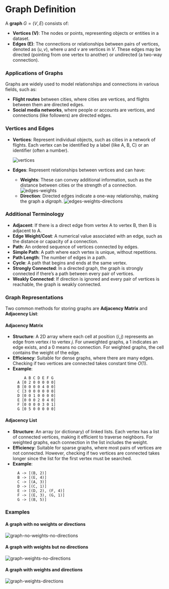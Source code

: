 # Graph Definition

A **graph** $G = (V, E)$ consists of:

- **Vertices (V)**: The nodes or points, representing objects or entities in a dataset.
- **Edges (E)**: The connections or relationships between pairs of vertices, denoted as $(u, v)$, where $u$ and $v$ are vertices in $V$. These edges may be directed (pointing from one vertex to another) or undirected (a two-way connection).

### Applications of Graphs

Graphs are widely used to model relationships and connections in various fields, such as:

- **Flight routes** between cities, where cities are vertices, and flights between them are directed edges.
- **Social media networks**, where people or accounts are vertices, and connections (like followers) are directed edges.

### Vertices and Edges

- **Vertices**: Represent individual objects, such as cities in a network of flights. Each vertex can be identified by a label (like A, B, C) or an identifier (often a number).

  ![vertices](https://github.com/user-attachments/assets/b33cc7ac-c030-4f6a-b8a6-4c57199f1149)
- **Edges**: Represent relationships between vertices and can have:
  - **Weights**: These can convey additional information, such as the distance between cities or the strength of a connection.
    ![edges-weights](https://github.com/user-attachments/assets/552d54f6-3905-4d87-9cda-7a92053a409e)
  - **Direction**: Directed edges indicate a one-way relationship, making the graph a _digraph_.
    ![edges-weights-directions](https://github.com/user-attachments/assets/7ea5bfc0-ba49-4e2d-a2ca-eee7ca551098)

### Additional Terminology

- **Adjacent**: If there is a direct edge from vertex A to vertex B, then B is adjacent to A.
- **Edge Weight/Cost**: A numerical value associated with an edge, such as the distance or capacity of a connection.
- **Path**: An ordered sequence of vertices connected by edges.
- **Simple Path**: A path where each vertex is unique, without repetitions.
- **Path Length**: The number of edges in a path.
- **Cycle**: A path that begins and ends at the same vertex.
- **Strongly Connected**: In a directed graph, the graph is strongly connected if there’s a path between every pair of vertices.
- **Weakly Connected**: If direction is ignored and every pair of vertices is reachable, the graph is weakly connected.

### Graph Representations

Two common methods for storing graphs are **Adjacency Matrix** and **Adjacency List**:

#### Adjacency Matrix

- **Structure**: A 2D array where each cell at position $(i, j)$ represents an edge from vertex $i$ to vertex $j$. For unweighted graphs, a 1 indicates an edge exists, and a 0 means no connection. For weighted graphs, the cell contains the weight of the edge.
- **Efficiency**: Suitable for dense graphs, where there are many edges. Checking if two vertices are connected takes constant time $O(1)$.
- **Example**:
  ```
       A B C D E F G
    A [0 2 0 0 0 0 0]
    B [0 0 0 0 4 0 0]
    C [3 0 0 0 0 0 0]
    D [0 0 1 0 0 0 0]
    E [0 0 0 2 0 4 0]
    F [0 0 0 0 3 0 1]
    G [0 5 0 0 0 0 0]
  ```

#### Adjacency List

- **Structure**: An array (or dictionary) of linked lists. Each vertex has a list of connected vertices, making it efficient to traverse neighbors. For weighted graphs, each connection in the list includes the weight.
- **Efficiency**: Suitable for sparse graphs, where most pairs of vertices are not connected. However, checking if two vertices are connected takes longer since the list for the first vertex must be searched.
- **Example**:
  ```
    A -> [(B, 2)]
    B -> [(E, 4)]
    C -> [(A, 3)]
    D -> [(C, 1)]
    E -> [(D, 2), (F, 4)]
    F -> [(E, 3), (G, 1)]
    G -> [(B, 5)]
  ```

### Examples

#### A graph with no weights or directions
![graph-no-weights-no-directions](https://github.com/user-attachments/assets/5b232752-7dcc-470f-bb0a-acff849b56de)

#### A graph with weights but no directions
![graph-weights-no-directions](https://github.com/user-attachments/assets/6a0c15d0-0ca8-4ceb-be66-130fa98ef646)

#### A graph with weights and directions
![graph-weights-directions](https://github.com/user-attachments/assets/c778c9e1-9209-46f6-9674-353e64a59234)
